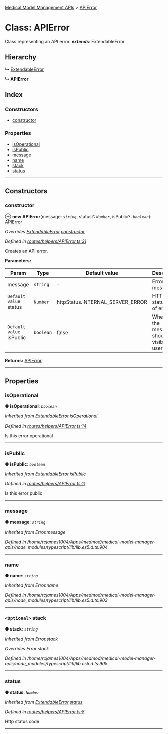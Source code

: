 [Medical Model Management APIs](../README.md) > [APIError](../classes/apierror.md)

# Class: APIError

Class representing an API error.
*__extends__*: ExtendableError

## Hierarchy

↳  [ExtendableError](extendableerror.md)

**↳ APIError**

## Index

### Constructors

* [constructor](apierror.md#constructor)

### Properties

* [isOperational](apierror.md#isoperational)
* [isPublic](apierror.md#ispublic)
* [message](apierror.md#message)
* [name](apierror.md#name)
* [stack](apierror.md#stack)
* [status](apierror.md#status)

---

## Constructors

<a id="constructor"></a>

###  constructor

⊕ **new APIError**(message: *`string`*, status?: *`Number`*, isPublic?: *`boolean`*): [APIError](apierror.md)

*Overrides [ExtendableError](extendableerror.md).[constructor](extendableerror.md#constructor)*

*Defined in [routes/helpers/APIError.ts:31](https://github.com/drryanjames/medical-model-management-apis/blob/53e4d53/src/routes/helpers/APIError.ts#L31)*

Creates an API error.

**Parameters:**

| Param | Type | Default value | Description |
| ------ | ------ | ------ | ------ |
| message | `string` | - |  Error message. |
| `Default value` status | `Number` |  httpStatus.INTERNAL_SERVER_ERROR |  HTTP status code of error. |
| `Default value` isPublic | `boolean` | false |  Whether the message should be visible to user or not. |

**Returns:** [APIError](apierror.md)

___

## Properties

<a id="isoperational"></a>

###  isOperational

**● isOperational**: *`boolean`*

*Inherited from [ExtendableError](extendableerror.md).[isOperational](extendableerror.md#isoperational)*

*Defined in [routes/helpers/APIError.ts:14](https://github.com/drryanjames/medical-model-management-apis/blob/53e4d53/src/routes/helpers/APIError.ts#L14)*

Is this error operational

___
<a id="ispublic"></a>

###  isPublic

**● isPublic**: *`boolean`*

*Inherited from [ExtendableError](extendableerror.md).[isPublic](extendableerror.md#ispublic)*

*Defined in [routes/helpers/APIError.ts:11](https://github.com/drryanjames/medical-model-management-apis/blob/53e4d53/src/routes/helpers/APIError.ts#L11)*

Is this error public

___
<a id="message"></a>

###  message

**● message**: *`string`*

*Inherited from Error.message*

*Defined in /home/rcjames1004/Apps/medmod/medical-model-manager-apis/node_modules/typescript/lib/lib.es5.d.ts:904*

___
<a id="name"></a>

###  name

**● name**: *`string`*

*Inherited from Error.name*

*Defined in /home/rcjames1004/Apps/medmod/medical-model-manager-apis/node_modules/typescript/lib/lib.es5.d.ts:903*

___
<a id="stack"></a>

### `<Optional>` stack

**● stack**: *`string`*

*Inherited from Error.stack*

*Overrides Error.stack*

*Defined in /home/rcjames1004/Apps/medmod/medical-model-manager-apis/node_modules/typescript/lib/lib.es5.d.ts:905*

___
<a id="status"></a>

###  status

**● status**: *`Number`*

*Inherited from [ExtendableError](extendableerror.md).[status](extendableerror.md#status)*

*Defined in [routes/helpers/APIError.ts:8](https://github.com/drryanjames/medical-model-management-apis/blob/53e4d53/src/routes/helpers/APIError.ts#L8)*

Http status code

___

